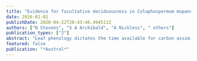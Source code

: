 ```yaml
---
title: "Evidence for facultative deciduousness in Colophospermum mopane in semi‐arid African savannas"
date: 2016-01-01
publishDate: 2020-04-22T20:43:46.494511Z
authors: ["N Stevens", "S A Archibald", "A Nickless", " others"]
publication_types: ["2"]
abstract: "Leaf phenology dictates the time available for carbon assimilation, transpiration and nutrient uptake in plants. Understanding the environmental cues that control phenology is therefore vital for predicting climate‐related changes to plant and ecosystem function. In contrast to …"
featured: false
publication: "*Austral*"
---
```


